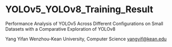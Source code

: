 # YOLOv5_YOLOv8_Training_Result
Performance Analysis of YOLOv5 Across Different Configurations on Small Datasets with a Comparative Exploration of YOLOv8

Yang Yifan
Wenzhou-Kean University, Computer Science
yangyif@kean.edu

